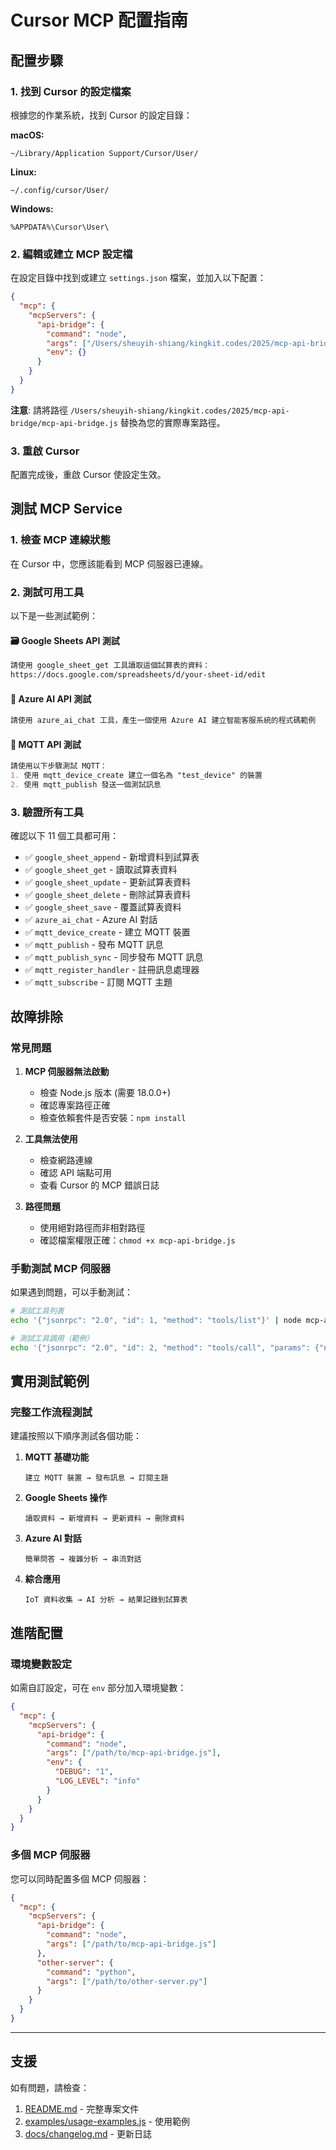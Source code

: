 # Cursor MCP 配置指南

## 配置步驟

### 1. 找到 Cursor 的設定檔案

根據您的作業系統，找到 Cursor 的設定目錄：

**macOS:**
```
~/Library/Application Support/Cursor/User/
```

**Linux:**
```
~/.config/cursor/User/
```

**Windows:**
```
%APPDATA%\Cursor\User\
```

### 2. 編輯或建立 MCP 設定檔

在設定目錄中找到或建立 `settings.json` 檔案，並加入以下配置：

```json
{
  "mcp": {
    "mcpServers": {
      "api-bridge": {
        "command": "node",
        "args": ["/Users/sheuyih-shiang/kingkit.codes/2025/mcp-api-bridge/mcp-api-bridge.js"],
        "env": {}
      }
    }
  }
}
```

**注意**: 請將路徑 `/Users/sheuyih-shiang/kingkit.codes/2025/mcp-api-bridge/mcp-api-bridge.js` 替換為您的實際專案路徑。

### 3. 重啟 Cursor

配置完成後，重啟 Cursor 使設定生效。

## 測試 MCP Service

### 1. 檢查 MCP 連線狀態

在 Cursor 中，您應該能看到 MCP 伺服器已連線。

### 2. 測試可用工具

以下是一些測試範例：

#### 🗃️ Google Sheets API 測試

```markdown
請使用 google_sheet_get 工具讀取這個試算表的資料：
https://docs.google.com/spreadsheets/d/your-sheet-id/edit
```

#### 🤖 Azure AI API 測試

```markdown
請使用 azure_ai_chat 工具，產生一個使用 Azure AI 建立智能客服系統的程式碼範例
```

#### 📡 MQTT API 測試

```markdown
請使用以下步驟測試 MQTT：
1. 使用 mqtt_device_create 建立一個名為 "test_device" 的裝置
2. 使用 mqtt_publish 發送一個測試訊息
```

### 3. 驗證所有工具

確認以下 11 個工具都可用：

- ✅ `google_sheet_append` - 新增資料到試算表
- ✅ `google_sheet_get` - 讀取試算表資料
- ✅ `google_sheet_update` - 更新試算表資料
- ✅ `google_sheet_delete` - 刪除試算表資料
- ✅ `google_sheet_save` - 覆蓋試算表資料
- ✅ `azure_ai_chat` - Azure AI 對話
- ✅ `mqtt_device_create` - 建立 MQTT 裝置
- ✅ `mqtt_publish` - 發布 MQTT 訊息
- ✅ `mqtt_publish_sync` - 同步發布 MQTT 訊息
- ✅ `mqtt_register_handler` - 註冊訊息處理器
- ✅ `mqtt_subscribe` - 訂閱 MQTT 主題

## 故障排除

### 常見問題

1. **MCP 伺服器無法啟動**
   - 檢查 Node.js 版本 (需要 18.0.0+)
   - 確認專案路徑正確
   - 檢查依賴套件是否安裝：`npm install`

2. **工具無法使用**
   - 檢查網路連線
   - 確認 API 端點可用
   - 查看 Cursor 的 MCP 錯誤日誌

3. **路徑問題**
   - 使用絕對路徑而非相對路徑
   - 確認檔案權限正確：`chmod +x mcp-api-bridge.js`

### 手動測試 MCP 伺服器

如果遇到問題，可以手動測試：

```bash
# 測試工具列表
echo '{"jsonrpc": "2.0", "id": 1, "method": "tools/list"}' | node mcp-api-bridge.js

# 測試工具調用（範例）
echo '{"jsonrpc": "2.0", "id": 2, "method": "tools/call", "params": {"name": "mqtt_device_create", "arguments": {"deviceId": "test"}}}' | node mcp-api-bridge.js
```

## 實用測試範例

### 完整工作流程測試

建議按照以下順序測試各個功能：

1. **MQTT 基礎功能**
   ```
   建立 MQTT 裝置 → 發布訊息 → 訂閱主題
   ```

2. **Google Sheets 操作**
   ```
   讀取資料 → 新增資料 → 更新資料 → 刪除資料
   ```

3. **Azure AI 對話**
   ```
   簡單問答 → 複雜分析 → 串流對話
   ```

4. **綜合應用**
   ```
   IoT 資料收集 → AI 分析 → 結果記錄到試算表
   ```

## 進階配置

### 環境變數設定

如需自訂設定，可在 `env` 部分加入環境變數：

```json
{
  "mcp": {
    "mcpServers": {
      "api-bridge": {
        "command": "node",
        "args": ["/path/to/mcp-api-bridge.js"],
        "env": {
          "DEBUG": "1",
          "LOG_LEVEL": "info"
        }
      }
    }
  }
}
```

### 多個 MCP 伺服器

您可以同時配置多個 MCP 伺服器：

```json
{
  "mcp": {
    "mcpServers": {
      "api-bridge": {
        "command": "node",
        "args": ["/path/to/mcp-api-bridge.js"]
      },
      "other-server": {
        "command": "python",
        "args": ["/path/to/other-server.py"]
      }
    }
  }
}
```

---

## 支援

如有問題，請檢查：
1. [README.md](./README.md) - 完整專案文件
2. [examples/usage-examples.js](./examples/usage-examples.js) - 使用範例
3. [docs/changelog.md](./docs/changelog.md) - 更新日誌 